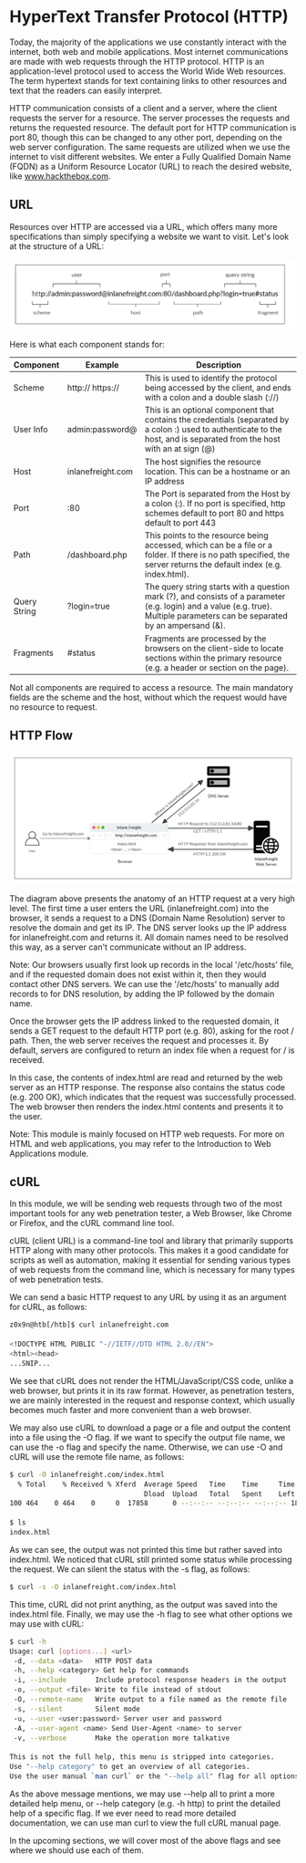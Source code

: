 # HyperText Transfer Protocol (HTTP)

Today, the majority of the applications we use constantly interact with the internet, both web and mobile applications. Most internet communications are made with web requests through the HTTP protocol. HTTP is an application-level protocol used to access the World Wide Web resources. The term hypertext stands for text containing links to other resources and text that the readers can easily interpret.

HTTP communication consists of a client and a server, where the client requests the server for a resource. The server processes the requests and returns the requested resource. The default port for HTTP communication is port 80, though this can be changed to any other port, depending on the web server configuration. The same requests are utilized when we use the internet to visit different websites. We enter a Fully Qualified Domain Name (FQDN) as a Uniform Resource Locator (URL) to reach the desired website, like www.hackthebox.com.

## URL

Resources over HTTP are accessed via a URL, which offers many more specifications than simply specifying a website we want to visit. Let's look at the structure of a URL:

![alt text](/Images/image-104.png)

Here is what each component stands for:

| Component    | Example           | Description                                                                                                                                                                   |
| ------------ | ----------------- | ----------------------------------------------------------------------------------------------------------------------------------------------------------------------------- |
| Scheme       | http:// https://  | This is used to identify the protocol being accessed by the client, and ends with a colon and a double slash (://)                                                            |
| User Info    | admin:password@   | This is an optional component that contains the credentials (separated by a colon :) used to authenticate to the host, and is separated from the host with an at sign (@)     |
| Host         | inlanefreight.com | The host signifies the resource location. This can be a hostname or an IP address                                                                                             |
| Port         | :80               | The Port is separated from the Host by a colon (:). If no port is specified, http schemes default to port 80 and https default to port 443                                    |
| Path         | /dashboard.php    | This points to the resource being accessed, which can be a file or a folder. If there is no path specified, the server returns the default index (e.g. index.html).           |
| Query String | ?login=true       | The query string starts with a question mark (?), and consists of a parameter (e.g. login) and a value (e.g. true). Multiple parameters can be separated by an ampersand (&). |
| Fragments    | #status           | Fragments are processed by the browsers on the client-side to locate sections within the primary resource (e.g. a header or section on the page).                             |

Not all components are required to access a resource. The main mandatory fields are the scheme and the host, without which the request would have no resource to request.

## HTTP Flow

![alt text](/Images/image-105.png)

The diagram above presents the anatomy of an HTTP request at a very high level. The first time a user enters the URL (inlanefreight.com) into the browser, it sends a request to a DNS (Domain Name Resolution) server to resolve the domain and get its IP. The DNS server looks up the IP address for inlanefreight.com and returns it. All domain names need to be resolved this way, as a server can't communicate without an IP address.

Note: Our browsers usually first look up records in the local '/etc/hosts' file, and if the requested domain does not exist within it, then they would contact other DNS servers. We can use the '/etc/hosts' to manually add records to for DNS resolution, by adding the IP followed by the domain name.

Once the browser gets the IP address linked to the requested domain, it sends a GET request to the default HTTP port (e.g. 80), asking for the root / path. Then, the web server receives the request and processes it. By default, servers are configured to return an index file when a request for / is received.

In this case, the contents of index.html are read and returned by the web server as an HTTP response. The response also contains the status code (e.g. 200 OK), which indicates that the request was successfully processed. The web browser then renders the index.html contents and presents it to the user.

Note: This module is mainly focused on HTTP web requests. For more on HTML and web applications, you may refer to the Introduction to Web Applications module.

## cURL

In this module, we will be sending web requests through two of the most important tools for any web penetration tester, a Web Browser, like Chrome or Firefox, and the cURL command line tool.

cURL (client URL) is a command-line tool and library that primarily supports HTTP along with many other protocols. This makes it a good candidate for scripts as well as automation, making it essential for sending various types of web requests from the command line, which is necessary for many types of web penetration tests.

We can send a basic HTTP request to any URL by using it as an argument for cURL, as follows:

```bash
z0x9n@htb[/htb]$ curl inlanefreight.com

<!DOCTYPE HTML PUBLIC "-//IETF//DTD HTML 2.0//EN">
<html><head>
...SNIP...
```

We see that cURL does not render the HTML/JavaScript/CSS code, unlike a web browser, but prints it in its raw format. However, as penetration testers, we are mainly interested in the request and response context, which usually becomes much faster and more convenient than a web browser.

We may also use cURL to download a page or a file and output the content into a file using the -O flag. If we want to specify the output file name, we can use the -o flag and specify the name. Otherwise, we can use -O and cURL will use the remote file name, as follows:

```bash
$ curl -O inlanefreight.com/index.html
  % Total    % Received % Xferd  Average Speed   Time    Time     Time  Current
                                 Dload  Upload   Total   Spent    Left  Speed
100 464    0 464    0     0  17858      0 --:--:-- --:--:-- --:--:-- 18069

$ ls
index.html
```

As we can see, the output was not printed this time but rather saved into index.html. We noticed that cURL still printed some status while processing the request. We can silent the status with the -s flag, as follows:

```bash
$ curl -s -O inlanefreight.com/index.html
```

This time, cURL did not print anything, as the output was saved into the index.html file. Finally, we may use the -h flag to see what other options we may use with cURL:

```bash
$ curl -h
Usage: curl [options...] <url>
 -d, --data <data>   HTTP POST data
 -h, --help <category> Get help for commands
 -i, --include       Include protocol response headers in the output
 -o, --output <file> Write to file instead of stdout
 -O, --remote-name   Write output to a file named as the remote file
 -s, --silent        Silent mode
 -u, --user <user:password> Server user and password
 -A, --user-agent <name> Send User-Agent <name> to server
 -v, --verbose       Make the operation more talkative

This is not the full help, this menu is stripped into categories.
Use "--help category" to get an overview of all categories.
Use the user manual `man curl` or the "--help all" flag for all options.
```

As the above message mentions, we may use --help all to print a more detailed help menu, or --help category (e.g. -h http) to print the detailed help of a specific flag. If we ever need to read more detailed documentation, we can use man curl to view the full cURL manual page.

In the upcoming sections, we will cover most of the above flags and see where we should use each of them.
